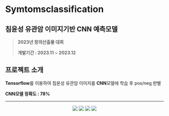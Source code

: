 # Symtomsclassification

## 침윤성 유관암 이미지기반 CNN 예측모델

> **2023년 창의산출물 대회**
>
> **개발기간 : 2023.11 ~ 2023.12**

## 프로젝트 소개

**Tensorflow**를 이용하여 침윤성 유관암 이미지를 **CNN**모델에 학습 후 pos/neg 판별

**CNN모델 정확도 : 78%**

---


<div align=center> 
<img src="https://img.shields.io/badge/python-3776AB?style=for-the-badge&logo=python&logoColor=white">
<img src="https://img.shields.io/badge/tensorflow-FF6F00?style=for-the-badge&logo=tensorflow&logoColor=white">
<img src="https://img.shields.io/badge/github-181717?style=for-the-badge&logo=github&logoColor=white">
<img src="https://img.shields.io/badge/git-F05032?style=for-the-badge&logo=git&logoColor=white"> 
</div>
